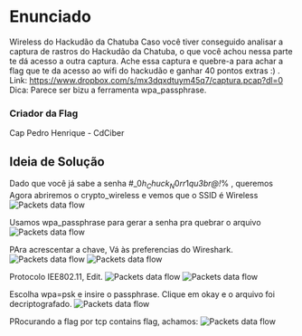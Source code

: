 # Enunciado
Wireless do Hackudão da Chatuba
Caso você tiver conseguido analisar a captura de rastros do Hackudão da Chatuba, o que você achou nessa parte te dá acesso a outra captura. Ache essa captura e quebre-a para achar a flag que te da acesso ao wifi do hackudão e ganhar 40 pontos extras :) . Link: https://www.dropbox.com/s/mx3dqxdtuym45q7/captura.pcap?dl=0
Dica: Parece ser bizu a ferramenta wpa_passphrase.

### Criador da Flag 
Cap Pedro Henrique - CdCiber

## Ideia de Solução
Dado que você já sabe a senha #_$0h_Chuck_N0rr1$_qu3br@!_% , queremos 
Agora abriremos o crypto_wireless e vemos que o SSID é Wireless
![Packets data flow](https://github.com/brunoavelino/writeup-imectf0x7e1/blob/master/forensics/wireless_hackudao_da_chatuba/b1.png)

Usamos wpa_passphrase para gerar a senha pra quebrar o arquivo 
![Packets data flow](https://github.com/brunoavelino/writeup-imectf0x7e1/blob/master/forensics/wireless_hackudao_da_chatuba/b2.png)

PAra acrescentar a chave, Vá às preferencias do Wireshark.
![Packets data flow](https://github.com/brunoavelino/writeup-imectf0x7e1/blob/master/forensics/wireless_hackudao_da_chatuba/b3.png)
![Packets data flow](https://github.com/brunoavelino/writeup-imectf0x7e1/blob/master/forensics/wireless_hackudao_da_chatuba/b4.png)

Protocolo IEE802.11, Edit.
![Packets data flow](https://github.com/brunoavelino/writeup-imectf0x7e1/blob/master/forensics/wireless_hackudao_da_chatuba/b5.png)
![Packets data flow](https://github.com/brunoavelino/writeup-imectf0x7e1/blob/master/forensics/wireless_hackudao_da_chatuba/b6.png)

Escolha wpa=psk e insire o passphrase. Clique em okay e o arquivo foi decriptografado.
![Packets data flow](https://github.com/brunoavelino/writeup-imectf0x7e1/blob/master/forensics/wireless_hackudao_da_chatuba/b7.png)

PRocurando a flag por tcp contains flag, achamos: 
![Packets data flow](https://github.com/brunoavelino/writeup-imectf0x7e1/blob/master/forensics/wireless_hackudao_da_chatuba/b8.png)

